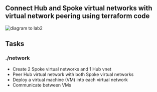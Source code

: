 ## Connect Hub and Spoke virtual networks with virtual network peering using terraform code

![diagram to lab2](https://learn.microsoft.com/en-us/azure/virtual-network/media/tutorial-connect-virtual-networks-portal/resources-diagram.png#lightbox)
## Tasks

### ./network
- Create 2 Spoke virtual networks and 1 Hub vnet
- Peer Hub virtual network with both Spoke virtual networks
- Deploy a virtual machine (VM) into each virtual network
- Communicate between VMs

